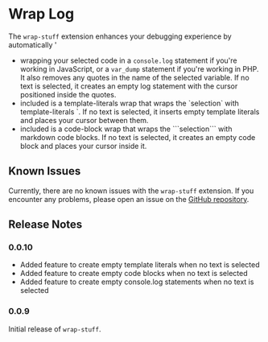 # Wrap Log

The `wrap-stuff` extension enhances your debugging experience by automatically '

- wrapping your selected code in a `console.log` statement if you're working in JavaScript, or a `var_dump` statement if you're working in PHP. It also removes any quotes in the name of the selected variable. If no text is selected, it creates an empty log statement with the cursor positioned inside the quotes.
- included is a template-literals wrap that wraps the \`selection\` with template-literals \`. If no text is selected, it inserts empty template literals and places your cursor between them.
- included is a code-block wrap that wraps the \`\`\`selection\`\`\` with markdown code blocks. If no text is selected, it creates an empty code block and places your cursor inside it.

## Known Issues

Currently, there are no known issues with the `wrap-stuff` extension. If you encounter any problems, please open an issue on the [GitHub repository](https://github.com/ronnyalex/log-wrap/issues).

## Release Notes

### 0.0.10

- Added feature to create empty template literals when no text is selected
- Added feature to create empty code blocks when no text is selected
- Added feature to create empty console.log statements when no text is selected

### 0.0.9

Initial release of `wrap-stuff`.
